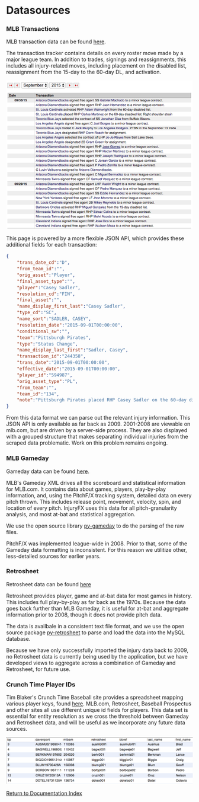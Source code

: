 # Datasources

### MLB Transactions
MLB transaction data can be found [here](http://mlb.mlb.com/mlb/transactions/#month=10&year=2016).

The transaction tracker contains details on every roster move made by a major league team. In addition to trades, signings and reassignments, this includes all injury-related moves, including placement on the disabled list, reassignment from the 15-day to the 60-day DL, and activation.

![Transaction Tracker](images/mlb-transactions.png)

This page is powered by a more flexible JSON API, which provides these additional fields for each transaction:

```json
{
	"trans_date_cd":"D",
	"from_team_id":"",
	"orig_asset":"Player",
	"final_asset_type":"",
	"player":"Casey Sadler",
	"resolution_cd":"FIN",
	"final_asset":"",
	"name_display_first_last":"Casey Sadler",
	"type_cd":"SC",
	"name_sort":"SADLER, CASEY",
	"resolution_date":"2015-09-01T00:00:00",
	"conditional_sw":"",
	"team":"Pittsburgh Pirates",
	"type":"Status Change",
	"name_display_last_first":"Sadler, Casey",
	"transaction_id":"244358",
	"trans_date":"2015-09-01T00:00:00",
	"effective_date":"2015-09-01T00:00:00",
	"player_id":"594987",
	"orig_asset_type":"PL",
	"from_team":"",
	"team_id":"134",
	"note":"Pittsburgh Pirates placed RHP Casey Sadler on the 60-day disabled list. Right forearm strain"
}
```

From this data format we can parse out the relevant injury information. This JSON API is only available as far back as 2009. 2001-2008 are viewable on mlb.com, but are driven by a server-side process. They are also displayed with a grouped structure that makes separating individual injuries from the scraped data problematic. Work on this problem remains ongoing. 

### MLB Gameday

Gameday data can be found [here](http://gd2.mlb.com/components/game/mlb/).  

MLB's Gameday XML drives all the scoreboard and statistical information for MLB.com. It contains data about games, players, play-by-play information, and, using the PitchF/X tracking system, detailed data on every pitch thrown. This includes release point, movement, velocity, spin, and location of every pitch. InjuryFX uses this data for all pitch-granularity analysis, and most at-bat and statistical aggregation.

We use the open source library [py-gameday](https://github.com/wellsoliver/py-gameday) to do the parsing of the raw files.

PitchF/X was implemented league-wide in 2008. Prior to that, some of the Gameday data formatting is inconsistent. For this reason we utilitize other, less-detailed sources for earlier years.

### Retrosheet
Retrosheet data can be found [here](http://www.retrosheet.org/game.htm)

Retrosheet provides player, game and at-bat data for most games in history. This includes full play-by-play as far back as the 1970s. Because the data goes back further than MLB Gameday, it is useful for at-bat and aggregate information prior to 2008, though it does not provide pitch data.

The data is availbale in a consistent text file format, and we use the open source package [py-retrosheet](https://github.com/wellsoliver/py-retrosheet) to parse and load the data into the MySQL database.

Because we have only successfully imported the injury data back to 2009, no Retrosheet data is currently being used by the application, but we have developed views to aggregate across a combination of Gameday and Retrosheet, for future use.

### Crunch Time Player IDs

Tim Blaker's Crunch Time Baseball site provides a spreadsheet mapping various player keys, found [here](http://crunchtimebaseball.com/baseball_map.html). MLB.com, Retrosheet, Baseball Prospectus and other sites all use different unique id fields for players. This data set is essential for entity resolution as we cross the threshold between Gameday and Retrosheet data, and will be useful as we incorporate any future data sources.

![Crunch Time Player ID Map](images/player-map.png)


[Return to Documentation Index](index.md)
